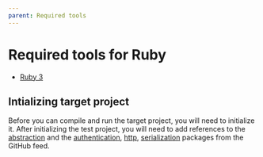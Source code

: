 ```yaml
---
parent: Required tools
---
```


# Required tools for Ruby

- [Ruby 3](https://www.ruby-lang.org/en/downloads/)

## Intializing target project

Before you can compile and run the target project, you will need to initialize it. After initializing the test project, you will need to add references to the [abstraction](../../abstractions/ruby/microsoft_kiota_abstractions) and the [authentication](../../authentication/ruby/azure), [http](../../http/ruby/nethttp/microsoft_kiota_nethttp), [serialization](../../serialization/ruby/json/microsoft_kiota_serialization) packages from the GitHub feed.
